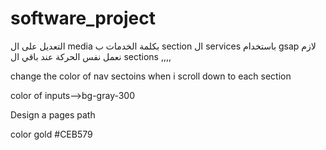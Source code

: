 # software_project
التعديل على ال media بكلمة الخدمات ب section  ال services باستخدام gsap لازم نعمل نفس الحركة عند باقي ال sections  ,,,,
 

change the color of nav sectoins when i scroll down to each section 

color of inputs-->bg-gray-300 


Design a pages path 

color gold #CEB579 
